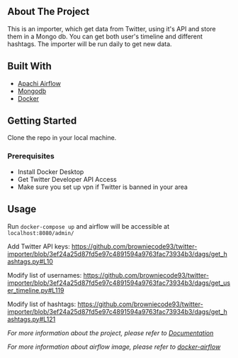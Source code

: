 <!-- ABOUT THE PROJECT -->
## About The Project

This is an importer, which get data from Twitter, using it's API and store them in a Mongo db. You can get both user's timeline and different hashtags.
The importer will be run daily to get new data.

## Built With

* [Apachi Airflow](https://airflow.apache.org/)
* [Mongodb](https://www.mongodb.com/)
* [Docker](https://www.docker.com/)


<!-- GETTING STARTED -->
## Getting Started

Clone the repo in your local machine.

### Prerequisites

* Install Docker Desktop
* Get Twitter Developer API Access
* Make sure you set up vpn if Twitter is banned in your area

<!-- USAGE EXAMPLE -->
## Usage

Run `docker-compose up` and airflow will be accessible at `localhost:8080/admin/`

Add Twitter API keys:
https://github.com/browniecode93/twitter-importer/blob/3ef24a25d87fd5e97c4891594a9763fac73934b3/dags/get_hashtags.py#L10

Modify list of usernames:
https://github.com/browniecode93/twitter-importer/blob/3ef24a25d87fd5e97c4891594a9763fac73934b3/dags/get_user_timeline.py#L119

Modify list of hashtags:
https://github.com/browniecode93/twitter-importer/blob/3ef24a25d87fd5e97c4891594a9763fac73934b3/dags/get_hashtags.py#L121

_For more information about the project, please refer to [Documentation](https://medium.com/@f.dzhband/a-twitter-importer-for-user-timeline-and-hashtags-using-airflow-and-mongodb-52ce67ee37d0)_

_For more information about airflow image, please refer to [docker-airflow](https://github.com/puckel/docker-airflow)_
